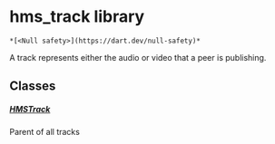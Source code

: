 


# hms_track library






    *[<Null safety>](https://dart.dev/null-safety)*



<p>A track represents either the audio or video that a peer is publishing.</p>


## Classes

##### [HMSTrack](../model_hms_track/HMSTrack-class.md)



Parent of all tracks 
















